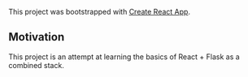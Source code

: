 This project was bootstrapped with [Create React App](https://github.com/facebook/create-react-app).

## Motivation
This project is an attempt at learning the basics of React + Flask as a combined stack.


